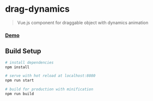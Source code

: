 # drag-dynamics

> Vue.js component for draggable object with dynamics animation

### [Demo](https://albertlucianto.github.io/vue-drag-dynamics)

## Build Setup

``` bash
# install dependencies
npm install

# serve with hot reload at localhost:8080
npm run start

# build for production with minification
npm run build
```
